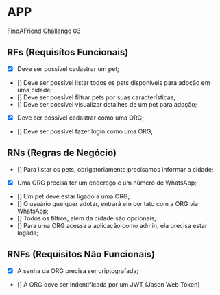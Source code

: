 # APP

FindAFriend Challange 03

## RFs (Requisítos Funcionais)

- [x] Deve ser possível cadastrar um pet;
- [] Deve ser possível listar todos os pets disponíveis para adoção em uma cidade;
- [] Deve ser possível filtrar pets por suas características;
- [] Deve ser possível visualizar detalhes de um pet para adoção;
- [x] Deve ser possível cadastrar como uma ORG;
- [] Deve ser possível fazer login como uma ORG;

## RNs (Regras de Negócio)

- [] Para listar os pets, obrigatoriamente precisamos informar a cidade;
- [x] Uma ORG precisa ter um endereço e um número de WhatsApp;
- [] Um pet deve estar ligado a uma ORG;
- [] O usuário que quer adotar, entrará em contato com a ORG via WhatsApp;
- [] Todos os filtros, além da cidade são opcionais;
- [] Para uma ORG acessa a aplicação como admin, ela precisa estar logada;

## RNFs (Requisitos Não Funcionais)

- [x] A senha da ORG precisa ser criptografada;
- [] A ORG deve ser indentificada por um JWT (Jason Web Token)